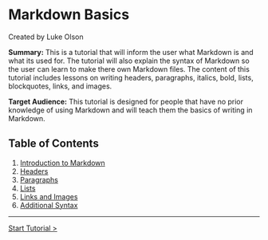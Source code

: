 # Markdown Basics
Created by Luke Olson

**Summary:** This is a tutorial that will inform the user what Markdown is and what its used for. The tutorial will also explain the syntax of Markdown so the user can learn to make there own Markdown files. The content of this tutorial includes lessons on writing headers, paragraphs, italics, bold, lists, blockquotes, links, and images.

**Target Audience:** This tutorial is designed for people that have no prior knowledge of using Markdown and will teach them the basics of writing in Markdown.
## Table of Contents
1. [Introduction to Markdown](IntroductionToMarkdown.md)  
2. [Headers](Headers.md)  
3. [Paragraphs](Paragraphs.md)  
4. [Lists](Lists.md)   
5. [Links and Images](LinksAndImages.md)  
6. [Additional Syntax](AdditionalSyntax.md)

---

[Start Tutorial >](IntroductionToMarkdown.md)
